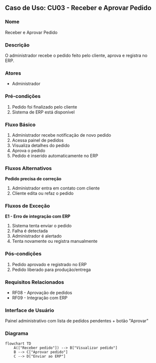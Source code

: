 ## Caso de Uso: CU03 - Receber e Aprovar Pedido

### Nome
Receber e Aprovar Pedido

### Descrição
O administrador recebe o pedido feito pelo cliente, aprova e registra no ERP.

### Atores
- Administrador

### Pré-condições
1. Pedido foi finalizado pelo cliente  
2. Sistema de ERP está disponível

### Fluxo Básico
1. Administrador recebe notificação de novo pedido  
2. Acessa painel de pedidos  
3. Visualiza detalhes do pedido  
4. Aprova o pedido  
5. Pedido é inserido automaticamente no ERP

### Fluxos Alternativos
**Pedido precisa de correção**  
1. Administrador entra em contato com cliente  
2. Cliente edita ou refaz o pedido

### Fluxos de Exceção
**E1 - Erro de integração com ERP**  
1. Sistema tenta enviar o pedido  
2. Falha é detectada  
3. Administrador é alertado  
4. Tenta novamente ou registra manualmente

### Pós-condições
1. Pedido aprovado e registrado no ERP  
2. Pedido liberado para produção/entrega

### Requisitos Relacionados
- RF08 - Aprovação de pedidos  
- RF09 - Integração com ERP 

### Interface de Usuário
Painel administrativo com lista de pedidos pendentes + botão "Aprovar"

### Diagrama
```mermaid
flowchart TD
    A(["Receber pedido"]) --> B["Visualizar pedido"]
    B --> C["Aprovar pedido"]
    C --> D["Enviar ao ERP"]
```
